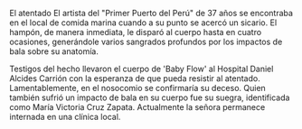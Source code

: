 El atentado
El artista del "Primer Puerto del Perú" de 37 años se encontraba en el local de comida marina cuando a su punto se acercó un sicario. El hampón, de manera inmediata, le disparó al cuerpo hasta en cuatro ocasiones, generándole varios sangrados profundos por los impactos de bala sobre su anatomía. 

Testigos del hecho llevaron el cuerpo de 'Baby Flow' al Hospital Daniel Alcides Carrión con la esperanza de que pueda resistir al atentado. Lamentablemente, en el nosocomio se confirmaría su deceso. Quien también sufrió un impacto de bala en su cuerpo fue su suegra, identificada como María Victoria Cruz Zapata. Actualmente la señora permanece internada en una clínica local. 
